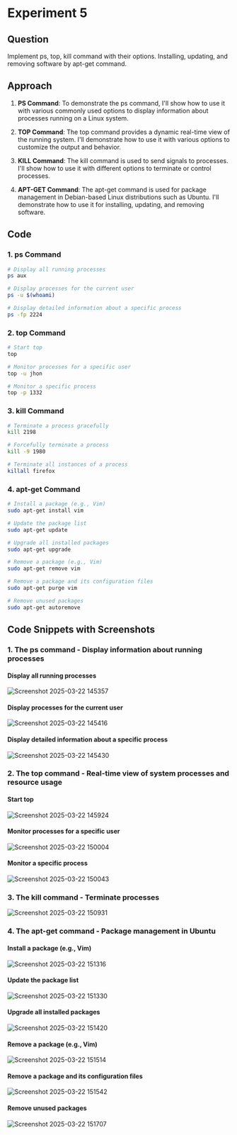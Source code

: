 # Experiment 5

## Question
Implement ps, top, kill command with their options.
Installing, updating, and removing software by apt-get
command.

## Approach

1. **PS Command**: To demonstrate the ps command, I'll show how to use it with various commonly used options to display information about processes running on a Linux system.

2. **TOP Command**: The top command provides a dynamic real-time view of the running system. I'll demonstrate how to use it with various options to customize the output and behavior.

3. **KILL Command**: The kill command is used to send signals to processes. I'll show how to use it with different options to terminate or control processes.

4. **APT-GET Command**: The apt-get command is used for package management in Debian-based Linux distributions such as Ubuntu. I'll demonstrate how to use it for installing, updating, and removing software.

## Code

### 1. ps Command

```bash
# Display all running processes
ps aux

# Display processes for the current user
ps -u $(whoami)

# Display detailed information about a specific process
ps -fp 2224
```

### 2. top Command

```bash
# Start top
top

# Monitor processes for a specific user
top -u jhon

# Monitor a specific process
top -p 1332
```

### 3. kill Command

```bash
# Terminate a process gracefully
kill 2198

# Forcefully terminate a process
kill -9 1980

# Terminate all instances of a process
killall firefox
```

### 4. apt-get Command

```bash
# Install a package (e.g., Vim)
sudo apt-get install vim

# Update the package list
sudo apt-get update

# Upgrade all installed packages
sudo apt-get upgrade

# Remove a package (e.g., Vim)
sudo apt-get remove vim

# Remove a package and its configuration files
sudo apt-get purge vim

# Remove unused packages
sudo apt-get autoremove
```

## Code Snippets with Screenshots

### 1. The ps command - Display information about running processes

#### Display all running processes
![Screenshot 2025-03-22 145357](https://github.com/user-attachments/assets/31dca5b7-cbae-4747-bde7-23b4c7bc4ee4)

#### Display processes for the current user
![Screenshot 2025-03-22 145416](https://github.com/user-attachments/assets/f98ee8da-8ef4-4ba7-8406-e4af40259115)

#### Display detailed information about a specific process
![Screenshot 2025-03-22 145430](https://github.com/user-attachments/assets/b3e22a3c-d0f9-464f-9636-28940c1112c5)


### 2. The top command - Real-time view of system processes and resource usage

#### Start top
![Screenshot 2025-03-22 145924](https://github.com/user-attachments/assets/f255401a-344a-4938-9457-4521ad49e985)

#### Monitor processes for a specific user
![Screenshot 2025-03-22 150004](https://github.com/user-attachments/assets/be4c30a3-bc10-40b1-b0f1-faf1a2f3b674)

#### Monitor a specific process
![Screenshot 2025-03-22 150043](https://github.com/user-attachments/assets/a486954c-8d05-4ffc-88d6-e32a5013ea86)


### 3. The kill command - Terminate processes
![Screenshot 2025-03-22 150931](https://github.com/user-attachments/assets/b4eb8824-c3b1-4120-a538-e270b4a51c81)


### 4. The apt-get command - Package management in Ubuntu

#### Install a package (e.g., Vim)
![Screenshot 2025-03-22 151316](https://github.com/user-attachments/assets/1e965a83-09d9-49b4-bc9d-4e22e9ebdd0e)

#### Update the package list
![Screenshot 2025-03-22 151330](https://github.com/user-attachments/assets/f62b6d27-5eee-4628-8305-0323bb774bdf)

#### Upgrade all installed packages
![Screenshot 2025-03-22 151420](https://github.com/user-attachments/assets/ccc108ce-7353-4e7d-8fba-53c00a143de4)

#### Remove a package (e.g., Vim)
![Screenshot 2025-03-22 151514](https://github.com/user-attachments/assets/df1b7735-0f10-4a14-b341-b3b5adee9786)

#### Remove a package and its configuration files
![Screenshot 2025-03-22 151542](https://github.com/user-attachments/assets/9c945d2d-2117-4d08-9578-2c4abc1f379e)

#### Remove unused packages
![Screenshot 2025-03-22 151707](https://github.com/user-attachments/assets/5291f730-d318-4db1-88be-8bf5e591fd39)
